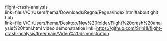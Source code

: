 flight-crash-analysis link=file:///C:/Users/hema/Downloads/Regna/Regna/index.html#about
ghit hub link=file:///C:/Users/hema/Desktop/New%20folder/Flight%20crash%20analysis%20html.html
video demonstration link=https://github.com/Srini1l/flight-crash-analysis/tree/main/Video%20demonstration
